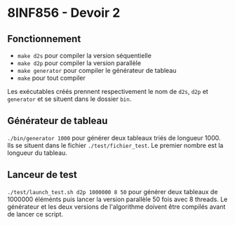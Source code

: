 # 8INF856 - Devoir 2

## Fonctionnement
* ``make d2s`` pour compiler la version séquentielle
* ``make d2p`` pour compiler la version parallèle
* ``make generator`` pour compiler le générateur de tableau
* ``make`` pour tout compiler

Les exécutables créés prennent respectivement le nom de ``d2s``, ``d2p`` et ``generator`` et se situent dans le dossier ``bin``.

## Générateur de tableau
``./bin/generator 1000`` pour générer deux tableaux triés de longueur 1000. Ils se situent dans le fichier ``./test/fichier_test``. Le premier nombre est la longueur du tableau.

## Lanceur de test
``./test/launch_test.sh d2p 1000000 8 50`` pour générer deux tableaux de 1000000 éléménts puis lancer la version parallèle 50 fois avec 8 threads. Le générateur et les deux versions de l'algorithme doivent être compilés avant de lancer ce script.